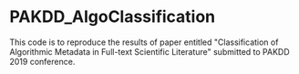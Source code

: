 # PAKDD_AlgoClassification
This code is to reproduce the results of paper entitled "Classification of Algorithmic Metadata in Full-text Scientific Literature" submitted to PAKDD 2019 conference.
